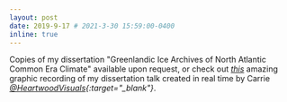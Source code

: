 ```yaml
---
layout: post
date: 2019-9-17 # 2021-3-30 15:59:00-0400
inline: true
---
```


Copies of my dissertation "Greenlandic Ice Archives of North Atlantic Common Era Climate" available upon request, or check out <i><a href="/assets/img/Osman_dissertation_July2019.png" target="blank">this</a></i> amazing graphic recording of my dissertation talk created in real time by Carrie <i>[@HeartwoodVisuals](https://www.heartwoodvisuals.com/){:target="\_blank"}</i>.
